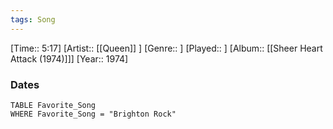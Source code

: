 ```yaml
---
tags: Song  
---
```

[Time:: 5:17]
[Artist:: [[Queen]] ]
[Genre:: ]
[Played:: ]
[Album:: [[Sheer Heart Attack (1974)]]]
[Year:: 1974]
### Dates
````dataview
TABLE Favorite_Song
WHERE Favorite_Song = "Brighton Rock"
````